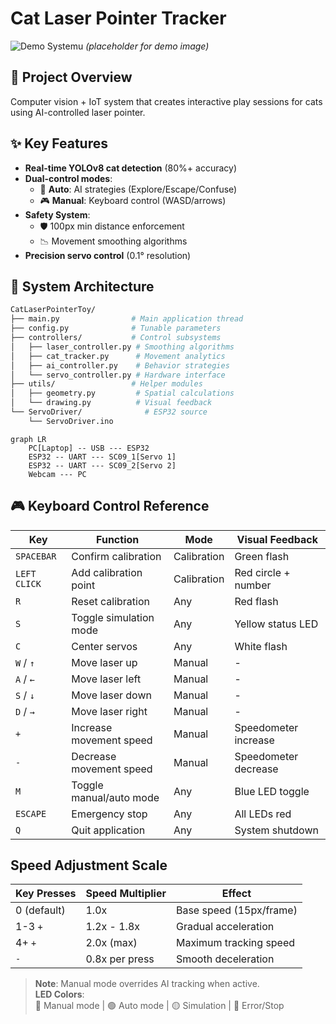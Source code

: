 # Cat Laser Pointer Tracker 

![Demo Systemu](demo.gif) *(placeholder for demo image)*

## 🚀 Project Overview
Computer vision + IoT system that creates interactive play sessions for cats using AI-controlled laser pointer.

## ✨ Key Features
- **Real-time YOLOv8 cat detection** (80%+ accuracy)
- **Dual-control modes**:
  - 🤖 **Auto**: AI strategies (Explore/Escape/Confuse)
  - 🎮 **Manual**: Keyboard control (WASD/arrows)
- **Safety System**:
  - 🛡️ 100px min distance enforcement
  - 📉 Movement smoothing algorithms
- **Precision servo control** (0.1° resolution)

## 🧩 System Architecture
```bash
CatLaserPointerToy/
├── main.py                # Main application thread
├── config.py              # Tunable parameters
├── controllers/           # Control subsystems
│   ├── laser_controller.py # Smoothing algorithms
│   ├── cat_tracker.py      # Movement analytics
│   ├── ai_controller.py    # Behavior strategies
│   └── servo_controller.py # Hardware interface
├── utils/                 # Helper modules
│   ├── geometry.py         # Spatial calculations
│   └── drawing.py          # Visual feedback
└── ServoDriver/              # ESP32 source
    └── ServoDriver.ino
```
```mermaid
graph LR
    PC[Laptop] -- USB --- ESP32
    ESP32 -- UART --- SC09_1[Servo 1]
    ESP32 -- UART --- SC09_2[Servo 2]
    Webcam --- PC
````

    
## 🎮 Keyboard Control Reference

| Key            | Function                     | Mode          | Visual Feedback       |
|----------------|------------------------------|---------------|-----------------------|
| `SPACEBAR`     | Confirm calibration          | Calibration    | Green flash           |
| `LEFT CLICK`   | Add calibration point        | Calibration    | Red circle + number   |
| `R`            | Reset calibration            | Any            | Red flash             |
| `S`            | Toggle simulation mode       | Any            | Yellow status LED     |
| `C`            | Center servos                | Any            | White flash           |
| `W` / `↑`      | Move laser up                | Manual         | -                     |
| `A` / `←`      | Move laser left              | Manual         | -                     |
| `S` / `↓`      | Move laser down              | Manual         | -                     |
| `D` / `→`      | Move laser right             | Manual         | -                     |
| `+`            | Increase movement speed      | Manual         | Speedometer increase  |
| `-`            | Decrease movement speed      | Manual         | Speedometer decrease  |
| `M`            | Toggle manual/auto mode      | Any            | Blue LED toggle       |
| `ESCAPE`       | Emergency stop               | Any            | All LEDs red          |
| `Q`            | Quit application             | Any            | System shutdown       |

## Speed Adjustment Scale
| Key Presses | Speed Multiplier | Effect                     |
|-------------|------------------|----------------------------|
| 0 (default) | 1.0x             | Base speed (15px/frame)    |
| 1-3 `+`     | 1.2x - 1.8x      | Gradual acceleration       |
| 4+ `+`      | 2.0x (max)       | Maximum tracking speed     |
| `-`         | 0.8x per press   | Smooth deceleration        |

> **Note**: Manual mode overrides AI tracking when active.  
> **LED Colors**:  
> 🔵 Manual mode | 🟢 Auto mode | 🟡 Simulation | 🔴 Error/Stop



